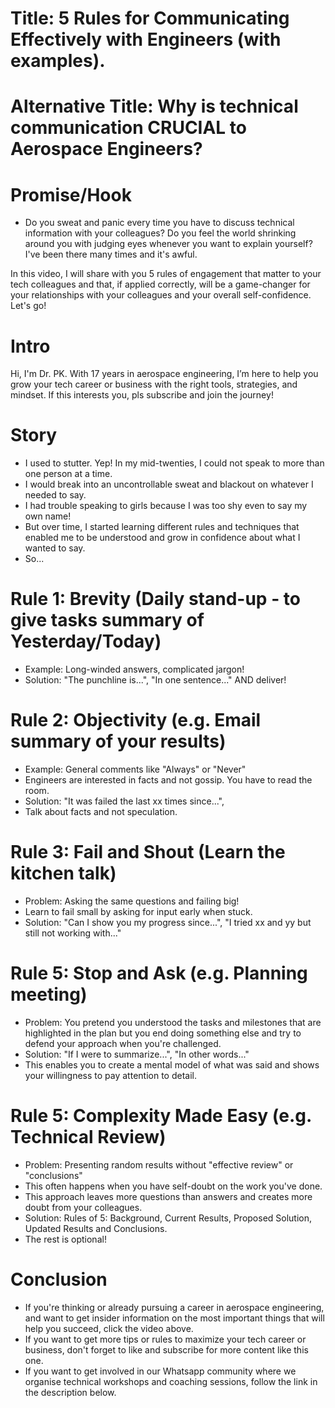 # Title: 5 Rules for Communicating Effectively with Engineers (with examples).  
# Alternative Title: Why is technical communication CRUCIAL to Aerospace Engineers?

# Promise/Hook
- Do you sweat and panic every time you have to discuss technical information with your colleagues? Do you feel the world shrinking around you with judging eyes whenever you want to explain yourself? I've been there many times and it's awful.

In this video, I will share with you 5 rules of engagement that matter to your tech colleagues and that, if applied correctly, will be a game-changer for your relationships with your colleagues and your overall self-confidence. Let's go!

# Intro
Hi, I'm Dr. PK. With 17 years in aerospace engineering, I’m here to help you grow your tech career or business with the right tools, strategies, and mindset. If this interests you, pls subscribe and join the journey!

# Story
- I used to stutter. Yep! In my mid-twenties, I could not speak to more than one person at a time. 
- I would break into an uncontrollable sweat and blackout on whatever I needed to say.
- I had trouble speaking to girls because I was too shy even to say my own name!
- But over time, I started learning different rules and techniques that enabled me to be understood and grow in confidence about what I wanted to say.
- So...

# Rule 1: Brevity (Daily stand-up - to give tasks summary of Yesterday/Today)
- Example: Long-winded answers, complicated jargon!
- Solution: "The punchline is...", "In one sentence..." AND deliver!

# Rule 2: Objectivity (e.g. Email summary of your results)
- Example: General comments like "Always" or "Never"
- Engineers are interested in facts and not gossip. You have to read the room.
- Solution: "It was failed the last xx times since...",
- Talk about facts and not speculation.

# Rule 3: Fail and Shout (Learn the kitchen talk)
- Problem: Asking the same questions and failing big!
- Learn to fail small by asking for input early when stuck.
- Solution: "Can I show you my progress since...", "I tried xx and yy but still not working with..."

# Rule 5: Stop and Ask (e.g. Planning meeting)
- Problem: You pretend you understood the tasks and milestones that are highlighted in the plan but you end doing something else and try to defend your approach when you're challenged. 
- Solution: "If I were to summarize...", "In other words..."
- This enables you to create a mental model of what was said and shows your willingness to pay attention to detail. 

# Rule 5: Complexity Made Easy (e.g. Technical Review)
- Problem: Presenting random results without "effective review" or "conclusions"
- This often happens when you have self-doubt on the work you've done.
- This approach leaves more questions than answers and creates more doubt from your colleagues.
- Solution: Rules of 5: Background, Current Results, Proposed Solution, Updated Results and Conclusions.
- The rest is optional!

# Conclusion  
- If you're thinking or already pursuing a career in aerospace engineering, and want to get insider information on the most important things that will help you succeed, click the video above.
- If you want to get more tips or rules to maximize your tech career or business, don't forget to like and subscribe for more content like this one.
- If you want to get involved in our Whatsapp community where we organise technical workshops and coaching sessions, follow the link in the description below. 
